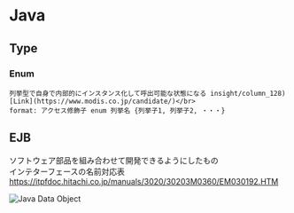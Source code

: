# Java

## Type
### **Enum** 
    列挙型で自身で内部的にインスタンス化して呼出可能な状態になる insight/column_128) [Link](https://www.modis.co.jp/candidate/)</br>
    format: アクセス修飾子 enum 列挙名 {列挙子1, 列挙子2, ・・・}


## EJB
ソフトウェア部品を組み合わせて開発できるようにしたもの  
インテターフェースの名前対応表  
https://itpfdoc.hitachi.co.jp/manuals/3020/30203M0360/EM030192.HTM


![Java Data Object](https://github.com/s18013/memo/img/java_data_object.png "Title")